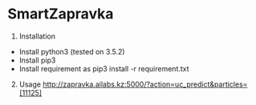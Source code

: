# SmartZapravka
 

1) Installation
- Install python3 (tested on 3.5.2)
- Install pip3
- Install requirement as pip3 install -r requirement.txt


2) Usage
http://zapravka.ailabs.kz:5000/?action=uc_predict&particles=[11125]
